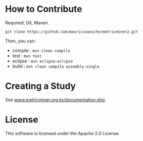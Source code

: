 # How to Contribute

Required: Git, Maven.

```
git clone https://github.com/mauricioaniche/metricminer2.git
```

Then, you can:

* compile : `mvn clean compile`
* test    : `mvn test`
* eclipse : `mvn eclipse:eclipse`
* build   : `mvn clean compile assembly:single`

# Creating a Study

See www.metricminer.org.br/documentation.php.

# License

This software is licensed under the Apache 2.0 License.

